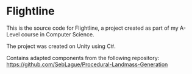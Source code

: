 # Flightline

This is the source code for Flightline, a project created as part of my A-Level course in Computer Science.

The project was created on Unity using C#.

Contains adapted components from the following repository:
https://github.com/SebLague/Procedural-Landmass-Generation
